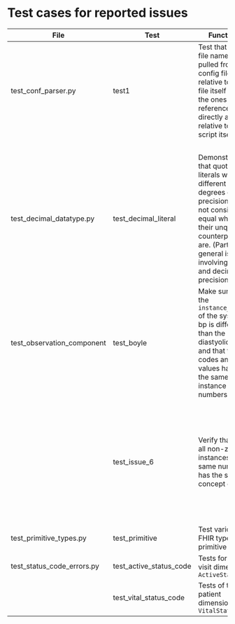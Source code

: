 # Test cases for reported issues

| File | Test | Function | Dependencies |
| ---- | ---- | -------- | -------- |
| test_conf_parser.py | test1 | Test that the file names pulled from the config file are relative to the file itself while the ones referenced directly are relative to the script itself. | ../../tests/data/synthea_data/fhir/Zieme803_Caroline16_2.json |
| | | | ../../tests/conf/db_conf |
| test_decimal_datatype.py | test_decimal_literal | Demonstrate that quoted literals with different degrees of precision are not considered equal while their unquoted counterparts are.  (Part of a general issue involving FHIR and decimal precision | |
| test_observation_component | test_boyle | Make sure that the `instance_num` of the systolic bp is different than the diastyolic bp and that the codes and values have the same instance numbers | tests/data/fhir_metadata_vocabulary/fhir.ttl |
| | | | tests/conf/db_conf |
| | | | ./data/Boyle963_Kathleen891_83.ttl |
| | | | data_out/observation_fact.tsv |
| | test_issue_6 | Verify that, for all non-zero instances, the same number has the same concept code. | tests/data/fhir_metadata_vocabulary/fhir.ttl |
| | | | tests/conf/db_conf |
| | | | ./data/Boyle963_Kathleen891_83.ttl |
| | | | data_out/observation_fact.tsv |
| test_primitive_types.py | test_primitive | Test various FHIR types as primitive | |
| test_status_code_errors.py | test_active_status_code | Tests for the visit dimension `ActiveStatusCd` | |
| | test_vital_status_code | Tests of the patient dimension `VitalStatusCd` | |
